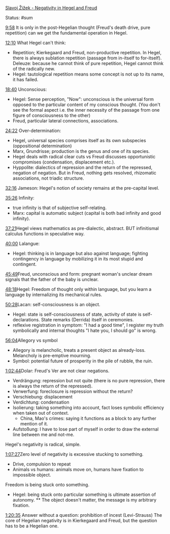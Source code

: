 
[Slavoj Žižek - Negativity in Hegel and Freud](https://www.youtube.com/watch?v=aKrH5O2ZB7E)

Status: #sum  

[9:58](https://www.youtube.com/watch?v=aKrH5O2ZB7E&t=598) It is only in the post-Hegelian thought (Freud's death drive, pure repetition) can we get the fundamental operation in Hegel.

[12:10](https://www.youtube.com/watch?v=aKrH5O2ZB7E&t=730) What Hegel can't think:
- Repetition; Kierkegaard and Freud, non-productive repetition. In Hegel, there is always sublation repetition (passage from in-itself to for-itself). Deleuze: because he cannot think of pure repetition, Hegel cannot think of the radically new.
- Hegel: tautological repetition means some concept is not up to its name, it has failed.

[18:40](https://www.youtube.com/watch?v=aKrH5O2ZB7E&t=1120) Unconscious:
- Hegel: Sense perception, "Now": unconscious is the universal form opposed to the particular content of my conscious thought. (You don't see the formal aspect i.e. the inner necessity of the passage from one figure of consciousness to the other)
- Freud, particular lateral connections, associations.

[24:22](https://www.youtube.com/watch?v=aKrH5O2ZB7E&t=1462) Over-determination:
- Hegel, universal species comprises itself as its own subspecies (oppositional determination)
- Marx, Grundrisse; production is the genus and one of its species.
- Hegel deals with radical clear cuts vs Freud discusses opportunistic compromises (condensation, displacement etc.).
- Hyppolite: dialectics of repression and the return of the repressed, negation of negation. But in Freud, nothing gets resolved, rhizomatic associations, not triadic structure.

[32:16](https://www.youtube.com/watch?v=aKrH5O2ZB7E&t=1936) Jameson: Hegel's notion of society remains at the pre-capital level.

[35:26](https://www.youtube.com/watch?v=aKrH5O2ZB7E&t=2126) Infinity:
- true infinity is that of subjective self-relating.
- Marx: capital is automatic subject (capital is both bad infinity and good infinity).

[37:21](https://www.youtube.com/watch?v=aKrH5O2ZB7E&t=2241)Hegel views mathematics as pre-dialectic, abstract. BUT infinitismal calculus functions in speculative way.

[40:00](https://www.youtube.com/watch?v=aKrH5O2ZB7E&t=2400) Lalangue:
- Hegel: thinking is in language but also against language; fighting contingency in language by mobilizing it in its most stupid and contingent.

[45:49](https://www.youtube.com/watch?v=aKrH5O2ZB7E&t=2749)Freud, unconscious and form: pregnant woman's unclear dream signals that the father of the baby is unclear.

[48:18](https://www.youtube.com/watch?v=aKrH5O2ZB7E&t=2898)Hegel: Freedom of thought only within language, but you learn a language by internalizing its mechanical rules.

[50:28](https://www.youtube.com/watch?v=aKrH5O2ZB7E&t=3028)Lacan: self-consciousness is an object.
- Hegel: state is self-consciousness of state, activity of state is self-declarations. State remarks (Derrida) itself in ceremonies.
- reflexive registration in symptom: "I had a good time", I register my truth symbolically and internal thoughts "I hate you, I should go" is wrong.

[56:04](https://www.youtube.com/watch?v=aKrH5O2ZB7E&t=3364)Allegory vs symbol
- Allegory is melancholic, treats a present object as already-loss. Melancholy is pre-emptive mourning.
- Symbol: potential future of prosperity in the pile of rubble, the ruin.

[1:02:44](https://www.youtube.com/watch?v=aKrH5O2ZB7E&t=3764)Dolar: Freud's Ver are not clear negations.
- Verdrängung: repression but not quite (there is no pure repression, there is always the return of the repressed).
- Verwerfung: foreclosure is repression without the return?
- Verschiebung: displacement
- Verdichtung: condensation
- Isolierung: taking something into account, fact loses symbolic efficiency when taken out of context.
	- China, Mao's crimes: saying it functions as a block to any further mention of it.
- Aufstoßung: I have to lose part of myself in order to draw the external line between me and not-me.

Hegel's negativity is radical, simple.

[1:07:27](https://www.youtube.com/watch?v=aKrH5O2ZB7E&t=4047)Zero level of negativity is excessive stucking to something.
- Drive, compulsion to repeat
- Animals vs humans: animals move on, humans have fixation to impossible object.

Freedom is being stuck onto something.
- Hegel: being stuck onto particular something is ultimate assertion of autonomy.
** The object doesn't matter, the message is my arbitrary fixation.

[1:20:35](https://www.youtube.com/watch?v=aKrH5O2ZB7E&t=4835)
Answer without a question: prohibition of incest (Levi-Strauss)
The core of Hegelian negativity is in Kierkegaard and Freud, but the question has to be a Hegelian one.

